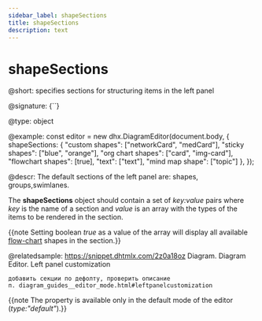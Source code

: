```yaml
---
sidebar_label: shapeSections
title: shapeSections
description: text
---
```


# shapeSections

@short: specifies sections for structuring items in the left panel

@signature: {``}

@type: object

@example:
const editor = new dhx.DiagramEditor(document.body, {
    shapeSections: {
        "custom shapes": ["networkCard", "medCard"],
        "sticky shapes": ["blue", "orange"],
        "org chart shapes": ["card", "img-card"],
        "flowchart shapes": [true],
        "text": ["text"],
        "mind map shape": ["topic"]
    },
});

@descr:
The default sections of the left panel are: shapes, groups,swimlanes.

The **shapeSections** object should contain a set of *key:value* pairs where *key* is the name of a section and *value* is an array with the types of the items to be rendered in the section.


{{note Setting boolean *true* as a value of the array will display all available [flow-chart](diagram_guides/shapes_arrows_list.md#shapesconfiguration) shapes in the section.}}

@relatedsample: https://snippet.dhtmlx.com/2z0a18oz Diagram. Diagram Editor. Left panel customization

```todo
добавить секции по дефолту, проверить описание
п. diagram_guides__editor_mode.html#leftpanelcustomization
```

{{note The property is available only in the default mode of the editor (*type:"default"*).}}
